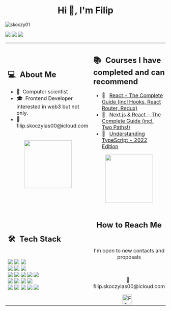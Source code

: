 <h1 align="center">Hi 👋, I'm Filip</h1>

<p align="left"> <img src="https://komarev.com/ghpvc/?username=skoczy01&label=Profile%20views&color=0e75b6&style=flat" alt="skoczy01" /> </p>
<p align="left"> <img src="https://img.shields.io/badge/-filip.skoczylas00@icloud.com-05122A?style=flat&logo=icloud"/> 
  <img src="https://img.shields.io/badge/-skoczy_3145-05122A?style=flat&logo=discord"/>
  <img src="https://img.shields.io/badge/-Wroc%C5%82aw-05122A?style=flat&logo=googlemaps"/></p>
<table>
  <tr>
    <td>
      <h2> 💻 &nbsp;About Me </h2>
       <ul>
        <li>👑 &nbsp;Computer scientist </li>
        <li>🎓 &nbsp;Frontend Developer interested in web3 but not only.</li>
        <li>📧 &nbsp; filip.skoczylas00@icloud.com </li>
       </ul>
       <p align="center">
         <br>
        <img height="150em" src="https://github-readme-stats-eight-theta.vercel.app/api?username=skoczy01&show_icons=true&theme=algolia&include_all_commits=true&count_private=true"/>
        </p>
    </td>
     <td>
      <h2> 📚 &nbsp;Courses I have completed and can recommend </h2>
       <ul>
        <li>📖 &nbsp; <a href="https://www.udemy.com/course/react-the-complete-guide-incl-redux/" >
      React - The Complete Guide (incl Hooks, React Router, Redux)
      </a> </li>
        <li>📖 &nbsp; <a href="https://www.udemy.com/course/nextjs-react-the-complete-guide/" >
      Next.js & React - The Complete Guide (incl. Two Paths!)
      </a> </li>
       <li>📖 &nbsp; <a href="https://www.udemy.com/course/understanding-typescript/" >
      Understanding TypeScript - 2022 Edition
      </a> </li>
       </ul>
       <p align="center">
        <img height="150em" src="https://external-content.duckduckgo.com/iu/?u=https%3A%2F%2Fimages.yourstory.com%2Fproduction%2Fdocument_image%2Fmystoryimage%2Fy8km26zg-becoming-a-web-developer-in-2016.jpg%3Ffm%3Dpng%26auto%3Dformat&f=1&nofb=1"/>
     </p>
    </td>
  </tr>
  <tr>
   <td>
     <h2> 🛠 &nbsp;Tech Stack</h2>
     <br>
     <img src="https://img.shields.io/badge/-HTML5-05122A?style=flat&logo=html5"/>
     <img src="https://img.shields.io/badge/-CSS-05122A?style=flat&logo=css3"/>
     <img src="https://img.shields.io/badge/-Sass-05122A?style=flat&logo=sass"/>
     <br>
     <img src="https://img.shields.io/badge/-JavaScript-05122A?style=flat&logo=javascript"/>
     <img src="https://img.shields.io/badge/-Typescript-05122A?style=flat&logo=typescript"/>
     <img src="https://img.shields.io/badge/-API-05122A?style=flat&logo=javascript"/>
     <br>
     <img src="https://img.shields.io/badge/-React-05122A?style=flat&logo=react"/>
     <img src="https://img.shields.io/badge/-React%20Router-05122A?style=flat&logo=react"/>
     <img src="https://img.shields.io/badge/-React%20Transition%20Group-05122A?style=flat&logo=react"/>
     <img src="https://img.shields.io/badge/-React%20Redux-05122A?style=flat&logo=redux"/>
     <img src="https://img.shields.io/badge/-Next.js-05122A?style=flat&logo=next.js"/>
     <br>
     <img src="https://img.shields.io/badge/-BEM-05122A?style=flat&logo=bem"/>
     <img src="https://img.shields.io/badge/-RWD-05122A?style=flat&logo=css3" />
     <img src="https://img.shields.io/badge/-Git-05122A?style=flat&logo=git"/>
     <img src="https://img.shields.io/badge/-Github-05122A?style=flat&logo=github"/>
     <br>
     <img src="https://img.shields.io/badge/-Vite-05122A?style=flat&logo=vite"/>
     <img src="https://img.shields.io/badge/-Figma-05122A?style=flat&logo=figma"/>
     <img src="https://img.shields.io/badge/-Firebase-05122A?style=flat&logo=firebase"/>
     <img src="https://img.shields.io/badge/-VS%20Code-05122A?style=flat&logo=visualstudiocode"/>
     <img src="https://img.shields.io/badge/-NPM-05122A?style=flat&logo=npm"/>
   </td>
   <td>
    <div align="center">
      <h2><b>How to Reach Me</b></h2>
      <br>
      <p>I'm open to new contacts and proposals
      </p>
      <br>
      <p>📧 &nbsp; filip.skoczylas00@icloud.com </p>
      <a href="https://www.linkedin.com/in/filipskoczylas/" >
      <img align="center" alt="Filip | LinkedIn" width="30em" src="https://www.svgrepo.com/show/9911/linkedin.svg" />
      </a> &nbsp;&nbsp;
      <br>
    </div>
   </td>
  </tr>
</table>
